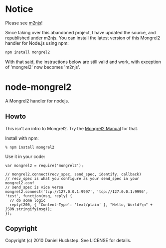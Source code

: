 # Notice

Please see [m2njs](https://github.com/wbellan/m2njs)!

Since taking over this abandoned project, I have updated the source, and republished under m2njs. You can install the latest version of this Mongrel2 handler for Node.js using npm:

```bash
npm install mongrel2
```

With that said, the instructions below are still valid and work, with exception of 'mongrel2' now becomes 'm2njs'.


# node-mongrel2

A Mongrel2 handler for nodejs.

## Howto

This isn't an intro to Mongrel2. Try the [Mongrel2 Manual](http://mongrel2.org/doc/tip/docs/manual/book.wiki) for that.

Install with npm:

    % npm install mongrel2

Use it in your code:

    var mongrel2 = require('mongrel2');

    // mongrel2.connect(recv_spec, send_spec, identify, callback)
    // recv_spec is what you configure as your send_spec in your mongrel2.conf
    // send_spec is vice versa
    mongrel2.connect('tcp://127.0.0.1:9997', 'tcp://127.0.0.1:9996', 'test', function(msg, reply) {
      // do some logic
      reply(200, { 'Content-Type': 'text/plain' }, "Hello, World!\n" + JSON.stringify(msg));
    });

## Copyright

Copyright (c) 2010 Daniel Huckstep. See LICENSE for details.

